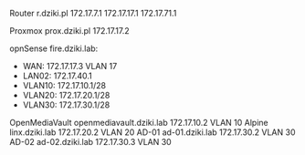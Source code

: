 Router r.dziki.pl 172.17.7.1 172.17.17.1 172.17.71.1

Proxmox prox.dziki.pl 172.17.17.2

opnSense fire.dziki.lab:
- WAN: 172.17.17.3 VLAN 17
- LAN02: 172.17.40.1
- VLAN10: 172.17.10.1/28
- VLAN20: 172.17.20.1/28
- VLAN30: 172.17.30.1/28

OpenMediaVault openmediavault.dziki.lab 172.17.10.2 VLAN 10
Alpine linx.dziki.lab 172.17.20.2 VLAN 20
AD-01 ad-01.dziki.lab 172.17.30.2 VLAN 30
AD-02 ad-02.dziki.lab 172.17.30.3 VLAN 30
